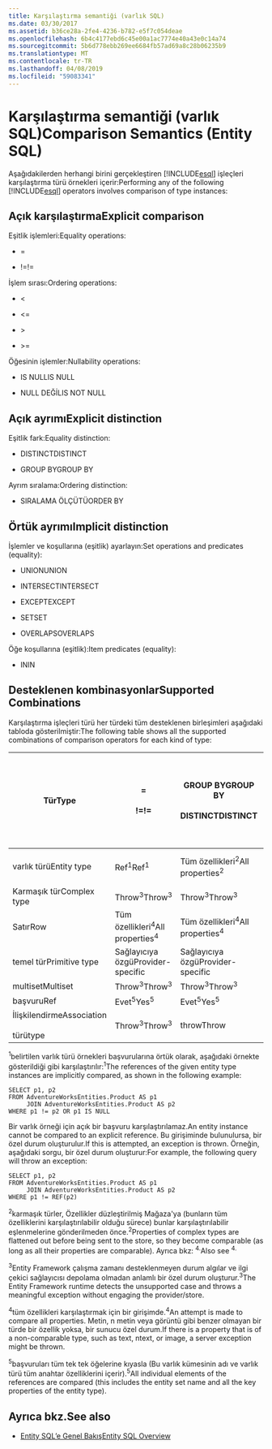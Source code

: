 ```yaml
---
title: Karşılaştırma semantiği (varlık SQL)
ms.date: 03/30/2017
ms.assetid: b36ce28a-2fe4-4236-b782-e5f7c054deae
ms.openlocfilehash: 6b4c4177ebd6c45e00a1ac7774e40a43e0c14a74
ms.sourcegitcommit: 5b6d778ebb269ee6684fb57ad69a8c28b06235b9
ms.translationtype: MT
ms.contentlocale: tr-TR
ms.lasthandoff: 04/08/2019
ms.locfileid: "59083341"
---
```

# <a name="comparison-semantics-entity-sql"></a><span data-ttu-id="940f9-102">Karşılaştırma semantiği (varlık SQL)</span><span class="sxs-lookup"><span data-stu-id="940f9-102">Comparison Semantics (Entity SQL)</span></span>
<span data-ttu-id="940f9-103">Aşağıdakilerden herhangi birini gerçekleştiren [!INCLUDE[esql](../../../../../../includes/esql-md.md)] işleçleri karşılaştırma türü örnekleri içerir:</span><span class="sxs-lookup"><span data-stu-id="940f9-103">Performing any of the following [!INCLUDE[esql](../../../../../../includes/esql-md.md)] operators involves comparison of type instances:</span></span>  
  
## <a name="explicit-comparison"></a><span data-ttu-id="940f9-104">Açık karşılaştırma</span><span class="sxs-lookup"><span data-stu-id="940f9-104">Explicit comparison</span></span>  
 <span data-ttu-id="940f9-105">Eşitlik işlemleri:</span><span class="sxs-lookup"><span data-stu-id="940f9-105">Equality operations:</span></span>  
  
-   =  
  
-   <span data-ttu-id="940f9-106">!=</span><span class="sxs-lookup"><span data-stu-id="940f9-106">!=</span></span>  
  
 <span data-ttu-id="940f9-107">İşlem sırası:</span><span class="sxs-lookup"><span data-stu-id="940f9-107">Ordering operations:</span></span>  
  
-   <  
  
-   \<=  
  
-   \>  
  
-   \>=  
  
 <span data-ttu-id="940f9-108">Öğesinin işlemler:</span><span class="sxs-lookup"><span data-stu-id="940f9-108">Nullability operations:</span></span>  
  
-   <span data-ttu-id="940f9-109">IS NULL</span><span class="sxs-lookup"><span data-stu-id="940f9-109">IS NULL</span></span>  
  
-   <span data-ttu-id="940f9-110">NULL DEĞİL</span><span class="sxs-lookup"><span data-stu-id="940f9-110">IS NOT NULL</span></span>  
  
## <a name="explicit-distinction"></a><span data-ttu-id="940f9-111">Açık ayrımı</span><span class="sxs-lookup"><span data-stu-id="940f9-111">Explicit distinction</span></span>  
 <span data-ttu-id="940f9-112">Eşitlik fark:</span><span class="sxs-lookup"><span data-stu-id="940f9-112">Equality distinction:</span></span>  
  
-   <span data-ttu-id="940f9-113">DISTINCT</span><span class="sxs-lookup"><span data-stu-id="940f9-113">DISTINCT</span></span>  
  
-   <span data-ttu-id="940f9-114">GROUP BY</span><span class="sxs-lookup"><span data-stu-id="940f9-114">GROUP BY</span></span>  
  
 <span data-ttu-id="940f9-115">Ayrım sıralama:</span><span class="sxs-lookup"><span data-stu-id="940f9-115">Ordering distinction:</span></span>  
  
-   <span data-ttu-id="940f9-116">SIRALAMA ÖLÇÜTÜ</span><span class="sxs-lookup"><span data-stu-id="940f9-116">ORDER BY</span></span>  
  
## <a name="implicit-distinction"></a><span data-ttu-id="940f9-117">Örtük ayrımı</span><span class="sxs-lookup"><span data-stu-id="940f9-117">Implicit distinction</span></span>  
 <span data-ttu-id="940f9-118">İşlemler ve koşullarına (eşitlik) ayarlayın:</span><span class="sxs-lookup"><span data-stu-id="940f9-118">Set operations and predicates (equality):</span></span>  
  
-   <span data-ttu-id="940f9-119">UNION</span><span class="sxs-lookup"><span data-stu-id="940f9-119">UNION</span></span>  
  
-   <span data-ttu-id="940f9-120">INTERSECT</span><span class="sxs-lookup"><span data-stu-id="940f9-120">INTERSECT</span></span>  
  
-   <span data-ttu-id="940f9-121">EXCEPT</span><span class="sxs-lookup"><span data-stu-id="940f9-121">EXCEPT</span></span>  
  
-   <span data-ttu-id="940f9-122">SET</span><span class="sxs-lookup"><span data-stu-id="940f9-122">SET</span></span>  
  
-   <span data-ttu-id="940f9-123">OVERLAPS</span><span class="sxs-lookup"><span data-stu-id="940f9-123">OVERLAPS</span></span>  
  
 <span data-ttu-id="940f9-124">Öğe koşullarına (eşitlik):</span><span class="sxs-lookup"><span data-stu-id="940f9-124">Item predicates (equality):</span></span>  
  
-   <span data-ttu-id="940f9-125">IN</span><span class="sxs-lookup"><span data-stu-id="940f9-125">IN</span></span>  
  
## <a name="supported-combinations"></a><span data-ttu-id="940f9-126">Desteklenen kombinasyonlar</span><span class="sxs-lookup"><span data-stu-id="940f9-126">Supported Combinations</span></span>  
 <span data-ttu-id="940f9-127">Karşılaştırma işleçleri türü her türdeki tüm desteklenen birleşimleri aşağıdaki tabloda gösterilmiştir:</span><span class="sxs-lookup"><span data-stu-id="940f9-127">The following table shows all the supported combinations of comparison operators for each kind of type:</span></span>  
  
|**<span data-ttu-id="940f9-128">Tür</span><span class="sxs-lookup"><span data-stu-id="940f9-128">Type</span></span>**|**=**<br /><br /> **<span data-ttu-id="940f9-129">!=</span><span class="sxs-lookup"><span data-stu-id="940f9-129">!=</span></span>**|**<span data-ttu-id="940f9-130">GROUP BY</span><span class="sxs-lookup"><span data-stu-id="940f9-130">GROUP BY</span></span>**<br /><br /> **<span data-ttu-id="940f9-131">DISTINCT</span><span class="sxs-lookup"><span data-stu-id="940f9-131">DISTINCT</span></span>**|**<span data-ttu-id="940f9-132">UNION</span><span class="sxs-lookup"><span data-stu-id="940f9-132">UNION</span></span>**<br /><br /> **<span data-ttu-id="940f9-133">INTERSECT</span><span class="sxs-lookup"><span data-stu-id="940f9-133">INTERSECT</span></span>**<br /><br /> **<span data-ttu-id="940f9-134">EXCEPT</span><span class="sxs-lookup"><span data-stu-id="940f9-134">EXCEPT</span></span>**<br /><br /> **<span data-ttu-id="940f9-135">SET</span><span class="sxs-lookup"><span data-stu-id="940f9-135">SET</span></span>**<br /><br /> **<span data-ttu-id="940f9-136">OVERLAPS</span><span class="sxs-lookup"><span data-stu-id="940f9-136">OVERLAPS</span></span>**|**<span data-ttu-id="940f9-137">IN</span><span class="sxs-lookup"><span data-stu-id="940f9-137">IN</span></span>**|**<span data-ttu-id="940f9-138"><   <=</span><span class="sxs-lookup"><span data-stu-id="940f9-138"><   <=</span></span>**<br /><br /> **<span data-ttu-id="940f9-139">>   >=</span><span class="sxs-lookup"><span data-stu-id="940f9-139">>   >=</span></span>**|**<span data-ttu-id="940f9-140">SIRALAMA ÖLÇÜTÜ</span><span class="sxs-lookup"><span data-stu-id="940f9-140">ORDER BY</span></span>**|**<span data-ttu-id="940f9-141">IS NULL</span><span class="sxs-lookup"><span data-stu-id="940f9-141">IS NULL</span></span>**<br /><br /> **<span data-ttu-id="940f9-142">NULL DEĞİL</span><span class="sxs-lookup"><span data-stu-id="940f9-142">IS NOT NULL</span></span>**|  
|-|-|-|-|-|-|-|-|  
|<span data-ttu-id="940f9-143">varlık türü</span><span class="sxs-lookup"><span data-stu-id="940f9-143">Entity type</span></span>|<span data-ttu-id="940f9-144">Ref<sup>1</sup></span><span class="sxs-lookup"><span data-stu-id="940f9-144">Ref<sup>1</sup></span></span>|<span data-ttu-id="940f9-145">Tüm özellikleri<sup>2</sup></span><span class="sxs-lookup"><span data-stu-id="940f9-145">All properties<sup>2</sup></span></span>|<span data-ttu-id="940f9-146">Tüm özellikleri<sup>2</sup></span><span class="sxs-lookup"><span data-stu-id="940f9-146">All properties<sup>2</sup></span></span>|<span data-ttu-id="940f9-147">Tüm özellikleri<sup>2</sup></span><span class="sxs-lookup"><span data-stu-id="940f9-147">All properties<sup>2</sup></span></span>|<span data-ttu-id="940f9-148">Throw<sup>3</sup></span><span class="sxs-lookup"><span data-stu-id="940f9-148">Throw<sup>3</sup></span></span>|<span data-ttu-id="940f9-149">Throw<sup>3</sup></span><span class="sxs-lookup"><span data-stu-id="940f9-149">Throw<sup>3</sup></span></span>|<span data-ttu-id="940f9-150">Ref<sup>1</sup></span><span class="sxs-lookup"><span data-stu-id="940f9-150">Ref<sup>1</sup></span></span>|  
|<span data-ttu-id="940f9-151">Karmaşık tür</span><span class="sxs-lookup"><span data-stu-id="940f9-151">Complex type</span></span>|<span data-ttu-id="940f9-152">Throw<sup>3</sup></span><span class="sxs-lookup"><span data-stu-id="940f9-152">Throw<sup>3</sup></span></span>|<span data-ttu-id="940f9-153">Throw<sup>3</sup></span><span class="sxs-lookup"><span data-stu-id="940f9-153">Throw<sup>3</sup></span></span>|<span data-ttu-id="940f9-154">Throw<sup>3</sup></span><span class="sxs-lookup"><span data-stu-id="940f9-154">Throw<sup>3</sup></span></span>|<span data-ttu-id="940f9-155">Throw<sup>3</sup></span><span class="sxs-lookup"><span data-stu-id="940f9-155">Throw<sup>3</sup></span></span>|<span data-ttu-id="940f9-156">Throw<sup>3</sup></span><span class="sxs-lookup"><span data-stu-id="940f9-156">Throw<sup>3</sup></span></span>|<span data-ttu-id="940f9-157">Throw<sup>3</sup></span><span class="sxs-lookup"><span data-stu-id="940f9-157">Throw<sup>3</sup></span></span>|<span data-ttu-id="940f9-158">Throw<sup>3</sup></span><span class="sxs-lookup"><span data-stu-id="940f9-158">Throw<sup>3</sup></span></span>|  
|<span data-ttu-id="940f9-159">Satır</span><span class="sxs-lookup"><span data-stu-id="940f9-159">Row</span></span>|<span data-ttu-id="940f9-160">Tüm özellikleri<sup>4</sup></span><span class="sxs-lookup"><span data-stu-id="940f9-160">All properties<sup>4</sup></span></span>|<span data-ttu-id="940f9-161">Tüm özellikleri<sup>4</sup></span><span class="sxs-lookup"><span data-stu-id="940f9-161">All properties<sup>4</sup></span></span>|<span data-ttu-id="940f9-162">Tüm özellikleri<sup>4</sup></span><span class="sxs-lookup"><span data-stu-id="940f9-162">All properties<sup>4</sup></span></span>|<span data-ttu-id="940f9-163">Throw<sup>3</sup></span><span class="sxs-lookup"><span data-stu-id="940f9-163">Throw<sup>3</sup></span></span>|<span data-ttu-id="940f9-164">Throw<sup>3</sup></span><span class="sxs-lookup"><span data-stu-id="940f9-164">Throw<sup>3</sup></span></span>|<span data-ttu-id="940f9-165">Tüm özellikleri<sup>4</sup></span><span class="sxs-lookup"><span data-stu-id="940f9-165">All properties<sup>4</sup></span></span>|<span data-ttu-id="940f9-166">Throw<sup>3</sup></span><span class="sxs-lookup"><span data-stu-id="940f9-166">Throw<sup>3</sup></span></span>|  
|<span data-ttu-id="940f9-167">temel tür</span><span class="sxs-lookup"><span data-stu-id="940f9-167">Primitive type</span></span>|<span data-ttu-id="940f9-168">Sağlayıcıya özgü</span><span class="sxs-lookup"><span data-stu-id="940f9-168">Provider-specific</span></span>|<span data-ttu-id="940f9-169">Sağlayıcıya özgü</span><span class="sxs-lookup"><span data-stu-id="940f9-169">Provider-specific</span></span>|<span data-ttu-id="940f9-170">Sağlayıcıya özgü</span><span class="sxs-lookup"><span data-stu-id="940f9-170">Provider-specific</span></span>|<span data-ttu-id="940f9-171">Sağlayıcıya özgü</span><span class="sxs-lookup"><span data-stu-id="940f9-171">Provider-specific</span></span>|<span data-ttu-id="940f9-172">Sağlayıcıya özgü</span><span class="sxs-lookup"><span data-stu-id="940f9-172">Provider-specific</span></span>|<span data-ttu-id="940f9-173">Sağlayıcıya özgü</span><span class="sxs-lookup"><span data-stu-id="940f9-173">Provider-specific</span></span>|<span data-ttu-id="940f9-174">Sağlayıcıya özgü</span><span class="sxs-lookup"><span data-stu-id="940f9-174">Provider-specific</span></span>|  
|<span data-ttu-id="940f9-175">multiset</span><span class="sxs-lookup"><span data-stu-id="940f9-175">Multiset</span></span>|<span data-ttu-id="940f9-176">Throw<sup>3</sup></span><span class="sxs-lookup"><span data-stu-id="940f9-176">Throw<sup>3</sup></span></span>|<span data-ttu-id="940f9-177">Throw<sup>3</sup></span><span class="sxs-lookup"><span data-stu-id="940f9-177">Throw<sup>3</sup></span></span>|<span data-ttu-id="940f9-178">Throw<sup>3</sup></span><span class="sxs-lookup"><span data-stu-id="940f9-178">Throw<sup>3</sup></span></span>|<span data-ttu-id="940f9-179">Throw<sup>3</sup></span><span class="sxs-lookup"><span data-stu-id="940f9-179">Throw<sup>3</sup></span></span>|<span data-ttu-id="940f9-180">Throw<sup>3</sup></span><span class="sxs-lookup"><span data-stu-id="940f9-180">Throw<sup>3</sup></span></span>|<span data-ttu-id="940f9-181">Throw<sup>3</sup></span><span class="sxs-lookup"><span data-stu-id="940f9-181">Throw<sup>3</sup></span></span>|<span data-ttu-id="940f9-182">Throw<sup>3</sup></span><span class="sxs-lookup"><span data-stu-id="940f9-182">Throw<sup>3</sup></span></span>|  
|<span data-ttu-id="940f9-183">başvuru</span><span class="sxs-lookup"><span data-stu-id="940f9-183">Ref</span></span>|<span data-ttu-id="940f9-184">Evet<sup>5</sup></span><span class="sxs-lookup"><span data-stu-id="940f9-184">Yes<sup>5</sup></span></span>|<span data-ttu-id="940f9-185">Evet<sup>5</sup></span><span class="sxs-lookup"><span data-stu-id="940f9-185">Yes<sup>5</sup></span></span>|<span data-ttu-id="940f9-186">Evet<sup>5</sup></span><span class="sxs-lookup"><span data-stu-id="940f9-186">Yes<sup>5</sup></span></span>|<span data-ttu-id="940f9-187">Evet<sup>5</sup></span><span class="sxs-lookup"><span data-stu-id="940f9-187">Yes<sup>5</sup></span></span>|<span data-ttu-id="940f9-188">throw</span><span class="sxs-lookup"><span data-stu-id="940f9-188">Throw</span></span>|<span data-ttu-id="940f9-189">throw</span><span class="sxs-lookup"><span data-stu-id="940f9-189">Throw</span></span>|<span data-ttu-id="940f9-190">Evet<sup>5</sup></span><span class="sxs-lookup"><span data-stu-id="940f9-190">Yes<sup>5</sup></span></span>|  
|<span data-ttu-id="940f9-191">İlişkilendirme</span><span class="sxs-lookup"><span data-stu-id="940f9-191">Association</span></span><br /><br /> <span data-ttu-id="940f9-192"> türü</span><span class="sxs-lookup"><span data-stu-id="940f9-192">type</span></span>|<span data-ttu-id="940f9-193">Throw<sup>3</sup></span><span class="sxs-lookup"><span data-stu-id="940f9-193">Throw<sup>3</sup></span></span>|<span data-ttu-id="940f9-194">throw</span><span class="sxs-lookup"><span data-stu-id="940f9-194">Throw</span></span>|<span data-ttu-id="940f9-195">throw</span><span class="sxs-lookup"><span data-stu-id="940f9-195">Throw</span></span>|<span data-ttu-id="940f9-196">throw</span><span class="sxs-lookup"><span data-stu-id="940f9-196">Throw</span></span>|<span data-ttu-id="940f9-197">Throw<sup>3</sup></span><span class="sxs-lookup"><span data-stu-id="940f9-197">Throw<sup>3</sup></span></span>|<span data-ttu-id="940f9-198">Throw<sup>3</sup></span><span class="sxs-lookup"><span data-stu-id="940f9-198">Throw<sup>3</sup></span></span>|<span data-ttu-id="940f9-199">Throw<sup>3</sup></span><span class="sxs-lookup"><span data-stu-id="940f9-199">Throw<sup>3</sup></span></span>|  
  
 <span data-ttu-id="940f9-200"><sup>1</sup>belirtilen varlık türü örnekleri başvurularına örtük olarak, aşağıdaki örnekte gösterildiği gibi karşılaştırılır:</span><span class="sxs-lookup"><span data-stu-id="940f9-200"><sup>1</sup>The references of the given entity type instances are implicitly compared, as shown in the following example:</span></span>  
  
```  
SELECT p1, p2   
FROM AdventureWorksEntities.Product AS p1   
     JOIN AdventureWorksEntities.Product AS p2   
WHERE p1 != p2 OR p1 IS NULL  
```  
  
 <span data-ttu-id="940f9-201">Bir varlık örneği için açık bir başvuru karşılaştırılamaz.</span><span class="sxs-lookup"><span data-stu-id="940f9-201">An entity instance cannot be compared to an explicit reference.</span></span> <span data-ttu-id="940f9-202">Bu girişiminde bulunulursa, bir özel durum oluşturulur.</span><span class="sxs-lookup"><span data-stu-id="940f9-202">If this is attempted, an exception is thrown.</span></span> <span data-ttu-id="940f9-203">Örneğin, aşağıdaki sorgu, bir özel durum oluşturur:</span><span class="sxs-lookup"><span data-stu-id="940f9-203">For example, the following query will throw an exception:</span></span>  
  
```  
SELECT p1, p2   
FROM AdventureWorksEntities.Product AS p1   
     JOIN AdventureWorksEntities.Product AS p2   
WHERE p1 != REF(p2)  
```  
  
 <span data-ttu-id="940f9-204"><sup>2</sup>karmaşık türler, Özellikler düzleştirilmiş Mağaza'ya (bunların tüm özelliklerini karşılaştırılabilir olduğu sürece) bunlar karşılaştırılabilir eşlenmelerine gönderilmeden önce.</span><span class="sxs-lookup"><span data-stu-id="940f9-204"><sup>2</sup>Properties of complex types are flattened out before being sent to the store, so they become comparable (as long as all their properties are comparable).</span></span> <span data-ttu-id="940f9-205">Ayrıca bkz: <sup>4.</sup></span><span class="sxs-lookup"><span data-stu-id="940f9-205">Also see <sup>4.</sup></span></span>  
  
 <span data-ttu-id="940f9-206"><sup>3</sup>Entity Framework çalışma zamanı desteklenmeyen durum algılar ve ilgi çekici sağlayıcısı depolama olmadan anlamlı bir özel durum oluşturur.</span><span class="sxs-lookup"><span data-stu-id="940f9-206"><sup>3</sup>The Entity Framework runtime detects the unsupported case and throws a meaningful exception without engaging the provider/store.</span></span>  
  
 <span data-ttu-id="940f9-207"><sup>4</sup>tüm özellikleri karşılaştırmak için bir girişimde.</span><span class="sxs-lookup"><span data-stu-id="940f9-207"><sup>4</sup>An attempt is made to compare all properties.</span></span> <span data-ttu-id="940f9-208">Metin, n metin veya görüntü gibi benzer olmayan bir türde bir özellik yoksa, bir sunucu özel durum.</span><span class="sxs-lookup"><span data-stu-id="940f9-208">If there is a property that is of a non-comparable type, such as text, ntext, or image, a server exception might be thrown.</span></span>  
  
 <span data-ttu-id="940f9-209"><sup>5</sup>başvuruları tüm tek tek öğelerine kıyasla (Bu varlık kümesinin adı ve varlık türü tüm anahtar özelliklerini içerir).</span><span class="sxs-lookup"><span data-stu-id="940f9-209"><sup>5</sup>All individual elements of the references are compared (this includes the entity set name and all the key properties of the entity type).</span></span>  
  
## <a name="see-also"></a><span data-ttu-id="940f9-210">Ayrıca bkz.</span><span class="sxs-lookup"><span data-stu-id="940f9-210">See also</span></span>

- [<span data-ttu-id="940f9-211">Entity SQL’e Genel Bakış</span><span class="sxs-lookup"><span data-stu-id="940f9-211">Entity SQL Overview</span></span>](../../../../../../docs/framework/data/adonet/ef/language-reference/entity-sql-overview.md)
